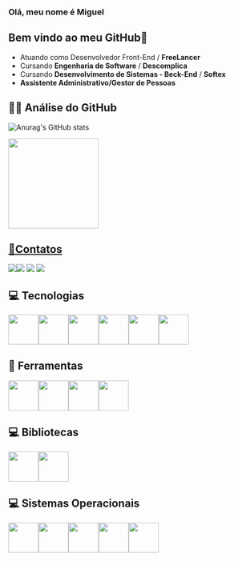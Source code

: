 ### Olá, meu nome é Miguel
## Bem vindo ao meu GitHub👋                                                                                                                      

- Atuando como Desenvolvedor Front-End / **FreeLancer**
- Cursando **Engenharia de Software** / **Descomplica**
- Cursando **Desenvolvimento de Sistemas - Beck-End** / **Softex**
-  **Assistente Administrativo/Gestor de Pessoas** 

## 🧑‍💻 Análise do GitHub 

![Anurag's GitHub stats](https://github-readme-stats.vercel.app/api?username=Miguel-Santana&show_icons=true&theme=radical)
<div>
<a href="https://github.com/seu-usuário-aqui">
<img loading="lazy" height="180em" src="https://github-readme-stats.vercel.app/api/top-langs/?username=miguelsantana105&layout=compact&langs_count=7&theme=dracula"/>
</div>

## 📱Contatos 

<div>
<a href="https://instagram.com/miguel_santana104" target="_blank"><img loading="lazy" src="https://img.shields.io/badge/-Instagram-%23E4405F?style=for-the-badge&logo=instagram&logoColor=white" target="_blank"></a><a href="https://wa.me/81996602629" target="_blank"><img loading="lazy" src="https://img.shields.io/badge/WhatsApp-008000?style=for-the-badge&logo=whatsapp&logoColor=white" target="_blank"></a>
<a href = "miguel.santana104@gmail.com"><img loading="lazy" src="https://img.shields.io/badge/Gmail-D14836?style=for-the-badge&logo=gmail&logoColor=white" target="_blank"></a>
<a href="https://www.linkedin.com/in/MiguelSantana105" target="_blank"><img loading="lazy" src="https://img.shields.io/badge/-LinkedIn-%230077B5?style=for-the-badge&logo=linkedin&logoColor=white" target="_blank"></a>   
</div>

## 💻 Tecnologias 

<img loading="lazy" width="60" height="60" src="https://cdn.jsdelivr.net/gh/devicons/devicon@latest/icons/css3/css3-original-wordmark.svg" /><img loading="lazy" width="60" height="60" src="https://cdn.jsdelivr.net/gh/devicons/devicon@latest/icons/javascript/javascript-original.svg" /><img loading="lazy" width="60" height="60" src="https://cdn.jsdelivr.net/gh/devicons/devicon@latest/icons/html5/html5-original-wordmark.svg" /><img loading="lazy" width="60" height="60" src="https://cdn.jsdelivr.net/gh/devicons/devicon@latest/icons/azuresqldatabase/azuresqldatabase-original.svg" /><img loading="lazy" width="60" height="60" src="https://cdn.jsdelivr.net/gh/devicons/devicon@latest/icons/python/python-original-wordmark.svg" /><img loading="lazy" width="60" height="60" src="https://cdn.jsdelivr.net/gh/devicons/devicon@latest/icons/markdown/markdown-original.svg" />

## 🔧 Ferramentas 

<img loading="lazy" width="60" height="60" src="https://cdn.jsdelivr.net/gh/devicons/devicon@latest/icons/visualstudio/visualstudio-original.svg" /><img 
loading="lazy" width="60" height="60" src="https://cdn.jsdelivr.net/gh/devicons/devicon@latest/icons/git/git-original.svg" /><img loading="lazy" width="60" height="60" src="https://cdn.jsdelivr.net/gh/devicons/devicon@latest/icons/github/github-original.svg" /><img loading="lazy" width="60" height="60" src="https://cdn.jsdelivr.net/gh/devicons/devicon@latest/icons/arduino/arduino-original-wordmark.svg" />

## 💻 Bibliotecas  

<img loading="lazy" width="60" height="60" src="https://cdn.jsdelivr.net/gh/devicons/devicon@latest/icons/nodejs/nodejs-original.svg" /><img loading="lazy" width="60" height="60" src="https://cdn.jsdelivr.net/gh/devicons/devicon@latest/icons/react/react-original.svg" />



## 💻 Sistemas Operacionais  
<img loading="lazy" width="60" height="60" src="https://cdn.jsdelivr.net/gh/devicons/devicon@latest/icons/windows11/windows11-original.svg" /><img loading="lazy" width="60" height="60" src="https://cdn.jsdelivr.net/gh/devicons/devicon@latest/icons/linux/linux-original.svg" /><img loading="lazy" width="60" height="60" src="https://cdn.jsdelivr.net/gh/devicons/devicon@latest/icons/android/android-original.svg" /><img loading="lazy" width="60" height="60" src="https://cdn.jsdelivr.net/gh/devicons/devicon@latest/icons/apple/apple-original.svg" /><img loading="lazy" width="60" height="60" src="https://cdn.jsdelivr.net/gh/devicons/devicon@latest/icons/safari/safari-original.svg" />










          






          



